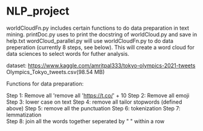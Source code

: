 # NLP_project

worldCloudFn.py includes certain functions to do data preparation in text mining.
printDoc.py     uses to print the docstring of worldCloud.py and save in help.txt
wordCloud_parallel.py will use worldCloudFn.py to do data preperation (currently 8 steps, see below).
                      This will create a word cloud for data sciences to select words for futher analysis. 


dataset:
https://www.kaggle.com/amritpal333/tokyo-olympics-2021-tweets
Olympics_Tokyo_tweets.csv(98.54 MB)

Functions for data preparation:

Step 1: Remove all 'remove all 'https://t.co/' + 10 
Step 2: Remove all emoji
Step 3: lower case on text
Step 4: remove all tailor stopwords (defined above)
Step 5: remove all the punctuation
Step 6: tokenization
Step 7: lemmatization       
Step 8: join all the words together seperated by " " within a row
